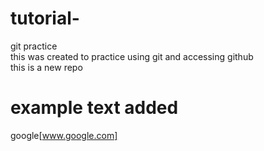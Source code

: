 # tutorial-
git practice<br>
this was created to practice using git and accessing github <br>
this is a new repo <br>
# example text added
google[www.google.com]<br>
